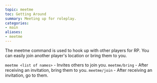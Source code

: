 ```yaml
---
topic: meetme
toc: Getting Around
summary: Meeting up for roleplay.
categories:
- main
aliases:
- meetme
---
```

The meetme command is used to hook up with other players for RP.  You can easily join another player's location or bring them to you.

`meetme <list of names>` - Invites others to join you.
`meetme/bring` - After receiving an invitation, bring them to you.
`meetme/join` - After receiving an invitation, go to them.
